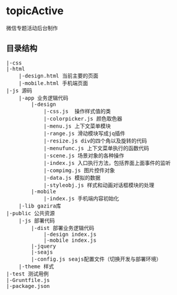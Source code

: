 # topicActive
微信专题活动后台制作

## 目录结构
<pre>
|-css 
|-html 
    |-design.html 当前主要的页面
    |-mobile.html 手机端页面
|-js 源码
    |-app 业务逻辑代码
        |-design 
            |-css.js  操作样式值的类
            |-colorpicker.js 颜色取色器
            |-menu.js 上下文菜单模块
            |-range.js 滑动模块写成jq插件
            |-resize.js div的四个角以及旋转的代码
            |-menufunc.js 上下文菜单执行的函数代码
            |-scene.js 场景对象的各种操作
            |-index.js 入口执行方法，包括界面上面事件的监听
            |-compimg.js 图片控件对象
            |-data.js 模拟的数据
            |-styleobj.js 样式和动画对话框模块的处理
        |-mobile
            |-index.js 手机端内容初始化
    |-lib gazira库
|-public 公共资源
    |-js 部署代码
        |-dist 部署业务逻辑代码
            |-design index.js 
            |-mobile index.js
        |-jquery
        |-seajs
        |-config.js seajs配置文件（切换开发与部署环境）
    |-theme 样式
|-test 测试用例
|-Gruntfile.js 
|-package.json
</pre>